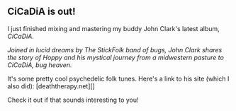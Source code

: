 ## CiCaDiA is out!

<!-- body -->

I just finished mixing and mastering my buddy John Clark's latest album, _CiCaDiA_. 

_Joined in lucid dreams by The StickFolk band of bugs, John Clark shares the story of Hoppy and his mystical journey from a midwestern pasture to CiCaDiA, bug heaven._

It's some pretty cool psychedelic folk tunes. Here's a link to his site (which I also did): [deaththerapy.net][]

Check it out if that sounds interesting to you!
